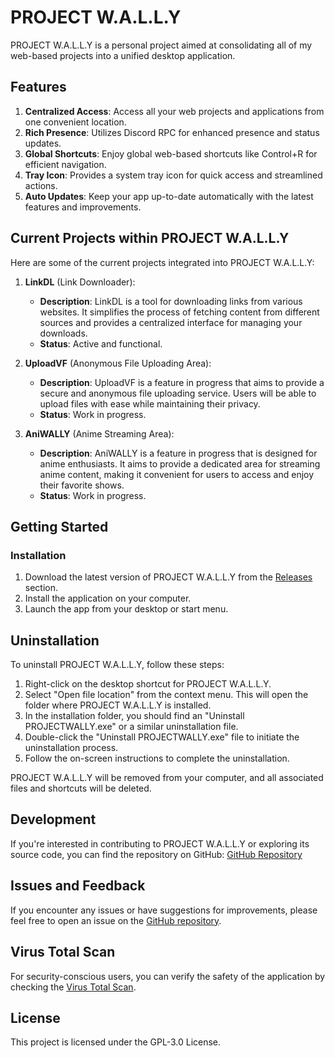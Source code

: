 # PROJECT W.A.L.L.Y

PROJECT W.A.L.L.Y is a personal project aimed at consolidating all of my web-based projects into a unified desktop application.

## Features
1. **Centralized Access**: Access all your web projects and applications from one convenient location.
2. **Rich Presence**: Utilizes Discord RPC for enhanced presence and status updates.
3. **Global Shortcuts**: Enjoy global web-based shortcuts like Control+R for efficient navigation.
4. **Tray Icon**: Provides a system tray icon for quick access and streamlined actions.
5. **Auto Updates**: Keep your app up-to-date automatically with the latest features and improvements.

## Current Projects within PROJECT W.A.L.L.Y

Here are some of the current projects integrated into PROJECT W.A.L.L.Y:

1. **LinkDL** (Link Downloader):
   - **Description**: LinkDL is a tool for downloading links from various websites. It simplifies the process of fetching content from different sources and provides a centralized interface for managing your downloads.
   - **Status**: Active and functional.

2. **UploadVF** (Anonymous File Uploading Area):
   - **Description**: UploadVF is a feature in progress that aims to provide a secure and anonymous file uploading service. Users will be able to upload files with ease while maintaining their privacy.
   - **Status**: Work in progress.

3. **AniWALLY** (Anime Streaming Area):
   - **Description**: AniWALLY is a feature in progress that is designed for anime enthusiasts. It aims to provide a dedicated area for streaming anime content, making it convenient for users to access and enjoy their favorite shows.
   - **Status**: Work in progress.

## Getting Started
### Installation
1. Download the latest version of PROJECT W.A.L.L.Y from the [Releases](https://github.com/OllyWallyy/PROJECTWALLY/releases) section.
2. Install the application on your computer.
3. Launch the app from your desktop or start menu.

## Uninstallation

To uninstall PROJECT W.A.L.L.Y, follow these steps:

1. Right-click on the desktop shortcut for PROJECT W.A.L.L.Y.
2. Select "Open file location" from the context menu. This will open the folder where PROJECT W.A.L.L.Y is installed.
3. In the installation folder, you should find an "Uninstall PROJECTWALLY.exe" or a similar uninstallation file.
4. Double-click the "Uninstall PROJECTWALLY.exe" file to initiate the uninstallation process.
5. Follow the on-screen instructions to complete the uninstallation.

PROJECT W.A.L.L.Y will be removed from your computer, and all associated files and shortcuts will be deleted.


## Development
If you're interested in contributing to PROJECT W.A.L.L.Y or exploring its source code, you can find the repository on GitHub: [GitHub Repository](https://github.com/OllyWallyy/PROJECTWALLY)

## Issues and Feedback
If you encounter any issues or have suggestions for improvements, please feel free to open an issue on the [GitHub repository](https://github.com/OllyWallyy/PROJECTWALLY/issues).

## Virus Total Scan
For security-conscious users, you can verify the safety of the application by checking the [Virus Total Scan](https://www.virustotal.com/gui/file/5d3d16c41402f8c6796e87ac186566e68022d17dffbb6a04f9c21ff0ebe5572d?nocache=1).

## License
This project is licensed under the GPL-3.0 License.

